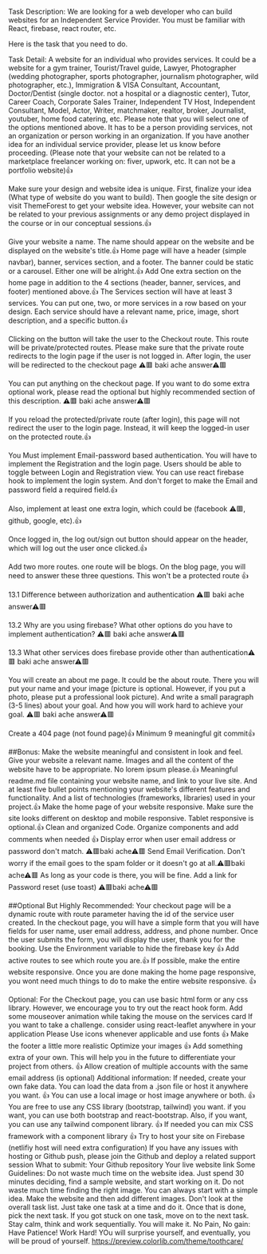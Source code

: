 Task Description:
We are looking for a web developer who can build websites for an Independent Service Provider. You must be familiar with React, firebase, react router, etc.

Here is the task that you need to do.

Task Detail:
A website for an individual who provides services. It could be a website for a gym trainer, Tourist/Travel guide, Lawyer, Photographer (wedding photographer, sports photographer, journalism photographer, wild photographer, etc.), Immigration & VISA Consultant, Accountant, Doctor/Dentist (single doctor. not a hospital or a diagnostic center), Tutor, Career Coach, Corporate Sales Trainer, Independent TV Host, Independent Consultant, Model, Actor, Writer, matchmaker, realtor, broker, Journalist, youtuber, home food catering, etc. Please note that you will select one of the options mentioned above. It has to be a person providing services, not an organization or person working in an organization. If you have another idea for an individual service provider, please let us know before proceeding. (Please note that your website can not be related to a marketplace freelancer working on: fiver, upwork, etc. It can not be a portfolio website)👍

Make sure your design and website idea is unique. First, finalize your idea (What type of website do you want to build). Then google the site design or visit ThemeForest to get your website idea. However, your website can not be related to your previous assignments or any demo project displayed in the course or in our conceptual sessions.👍

Give your website a name. The name should appear on the website and be displayed on the website's title.👍
Home page will have a header (simple navbar), banner, services section, and a footer. The banner could be static or a carousel. Either one will be alright.👍
Add One extra section on the home page in addition to the 4 sections (header, banner, services, and footer) mentioned above.👍
The Services section will have at least 3 services. You can put one, two, or more services in a row based on your design. Each service should have a relevant name, price, image, short description, and a specific button.👍

Clicking on the button will take the user to the Checkout route. This route will be private/protected routes. Please make sure that the private route redirects to the login page if the user is not logged in. After login, the user will be redirected to the checkout page ⚠🟥 baki ache answer⚠🟥

You can put anything on the checkout page. If you want to do some extra optional work, please read the optional but highly recommended section of this description. ⚠🟥 baki ache answer⚠🟥

If you reload the protected/private route (after login), this page will not redirect the user to the login page. Instead, it will keep the logged-in user on the protected route.👍

You Must implement Email-password based authentication. You will have to implement the Registration and the login page. Users should be able to toggle between Login and Registration view. You can use react firebase hook to implement the login system. And don't forget to make the Email and password field a required field.👍

Also, implement at least one extra login, which could be (facebook ⚠🟥, github, google, etc).👍

Once logged in, the log out/sign out button should appear on the header, which will log out the user once clicked.👍

Add two more routes. one route will be blogs. On the blog page, you will need to answer these three questions. This won't be a protected route 👍

13.1 Difference between authorization and authentication ⚠🟥 baki ache answer⚠🟥

13.2 Why are you using firebase? What other options do you have to implement authentication? ⚠🟥 baki ache answer⚠🟥

13.3 What other services does firebase provide other than authentication⚠🟥 baki ache answer⚠🟥

You will create an about me page. It could be the about route. There you will put your name and your image (picture is optional. However, if you put a photo, please put a professional look picture). And write a small paragraph (3-5 lines) about your goal. And how you will work hard to achieve your goal. ⚠🟥 baki ache answer⚠🟥

Create a 404 page (not found page)👍
Minimum 9 meaningful git commit👍

##Bonus:
Make the website meaningful and consistent in look and feel. Give your website a relevant name. Images and all the content of the website have to be appropriate. No lorem ipsum please.👍
Meaningful readme.md file containing your website name, and link to your live site.
And at least five bullet points mentioning your website's different features and functionality. And a list of technologies (frameworks, libraries) used in your project.👍
Make the home page of your website responsive. Make sure the site looks different on desktop and mobile responsive. Tablet responsive is optional.👍
Clean and organized Code. Organize components and add comments when needed 👍
Display error when user email address or password don't match. ⚠🟥baki ache⚠🟥
Send Email Verification. Don't worry if the email goes to the spam folder or it doesn't go at all.⚠🟥baki ache⚠🟥 As long as your code is there, you will be fine.
Add a link for Password reset (use toast) ⚠🟥baki ache⚠🟥

##Optional But Highly Recommended:
Your checkout page will be a dynamic route with route parameter having the id of the service user created. In the checkout page, you will have a simple form that you will have fields for user name, user email address, address, and phone number. Once the user submits the form, you will display the user, thank you for the booking.
Use the Environment variable to hide the firebase key 👍
Add active routes to see which route you are.👍
If possible, make the entire website responsive. Once you are done making the home page responsive, you wont need much things to do to make the entire website responsive. 👍

Optional:
For the Checkout page, you can use basic html form or any css library. However, we encourage you to try out the react hook form.
Add some mouseover animation while taking the mouse on the services card
If you want to take a challenge. consider using react-leaflet anywhere in your application
Please Use icons whenever applicable and use fonts 👍
Make the footer a little more realistic
Optimize your images 👍
Add something extra of your own. This will help you in the future to differentiate your project from others. 👍
Allow creation of multiple accounts with the same email address (is optional)
Additional information:
If needed, create your own fake data. You can load the data from a .json file or host it anywhere you want. 👍
You can use a local image or host image anywhere or both. 👍
You are free to use any CSS library (bootstrap, tailwind) you want. if you want, you can use both bootstrap and react-bootstrap. Also, if you want, you can use any tailwind component library. 👍
If needed you can mix CSS framework with a component library 👍
Try to host your site on Firebase (netlifiy host will need extra configuration)
If you have any issues with hosting or Github push, please join the Github and deploy a related support session
What to submit:
Your Github repository
Your live website link
Some Guidelines:
Do not waste much time on the website idea. Just spend 30 minutes deciding, find a sample website, and start working on it.
Do not waste much time finding the right image. You can always start with a simple idea. Make the website and then add different images.
Don't look at the overall task list. Just take one task at a time and do it. Once that is done, pick the next task. If you got stuck on one task, move on to the next task.
Stay calm, think and work sequentially. You will make it.
No Pain, No gain:
Have Patience! Work Hard! YOu will surprise yourself, and eventually, you will be proud of yourself.
https://preview.colorlib.com/theme/toothcare/

